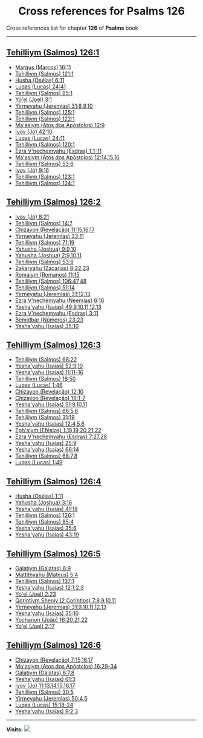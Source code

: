 <div align="center">

# Cross references for **Psalms 126**
</div>

Cross references list for chapter **126** of **Psalms** book

---

<h2 id="1"><a href="https://bible.ozzuu.com/pt_yah/Psa/126#1" target="_blank">Tehilliym (Salmos) 126:1</a></h2>

- [Marqus (Marcos) 16:11](https://bible.ozzuu.com/pt_yah/Mar/16#11)
- [Tehilliym (Salmos) 121:1](https://bible.ozzuu.com/pt_yah/Psa/121#1)
- [Husha (Oséias) 6:11](https://bible.ozzuu.com/pt_yah/Hos/6#11)
- [Luqas (Lucas) 24:41](https://bible.ozzuu.com/pt_yah/Luk/24#41)
- [Tehilliym (Salmos) 85:1](https://bible.ozzuu.com/pt_yah/Psa/85#1)
- [Yo'el (Joel) 3:1](https://bible.ozzuu.com/pt_yah/Jl/3#1)
- [Yirmeyahu (Jeremias) 31:8,9,10](https://bible.ozzuu.com/pt_yah/Jer/31#8)
- [Tehilliym (Salmos) 125:1](https://bible.ozzuu.com/pt_yah/Psa/125#1)
- [Tehilliym (Salmos) 122:1](https://bible.ozzuu.com/pt_yah/Psa/122#1)
- [Ma'asiym (Atos dos Apóstolos) 12:9](https://bible.ozzuu.com/pt_yah/Act/12#9)
- [Iyov (Jó) 42:10](https://bible.ozzuu.com/pt_yah/Job/42#10)
- [Luqas (Lucas) 24:11](https://bible.ozzuu.com/pt_yah/Luk/24#11)
- [Tehilliym (Salmos) 120:1](https://bible.ozzuu.com/pt_yah/Psa/120#1)
- [Ezra V'nechemyahu (Esdras) 1:1-11](https://bible.ozzuu.com/pt_yah/1Ez/1#1)
- [Ma'asiym (Atos dos Apóstolos) 12:14,15,16](https://bible.ozzuu.com/pt_yah/Act/12#14)
- [Tehilliym (Salmos) 53:6](https://bible.ozzuu.com/pt_yah/Psa/53#6)
- [Iyov (Jó) 9:16](https://bible.ozzuu.com/pt_yah/Job/9#16)
- [Tehilliym (Salmos) 123:1](https://bible.ozzuu.com/pt_yah/Psa/123#1)
- [Tehilliym (Salmos) 124:1](https://bible.ozzuu.com/pt_yah/Psa/124#1)
<h2 id="2"><a href="https://bible.ozzuu.com/pt_yah/Psa/126#2" target="_blank">Tehilliym (Salmos) 126:2</a></h2>

- [Iyov (Jó) 8:21](https://bible.ozzuu.com/pt_yah/Job/8#21)
- [Tehilliym (Salmos) 14:7](https://bible.ozzuu.com/pt_yah/Psa/14#7)
- [Chizayon (Revelação) 11:15,16,17](https://bible.ozzuu.com/pt_yah/Rev/11#15)
- [Yirmeyahu (Jeremias) 33:11](https://bible.ozzuu.com/pt_yah/Jer/33#11)
- [Tehilliym (Salmos) 71:19](https://bible.ozzuu.com/pt_yah/Psa/71#19)
- [Yahusha (Joshua) 9:9,10](https://bible.ozzuu.com/pt_yah/Jos/9#9)
- [Yahusha (Joshua) 2:9,10,11](https://bible.ozzuu.com/pt_yah/Jos/2#9)
- [Tehilliym (Salmos) 53:6](https://bible.ozzuu.com/pt_yah/Psa/53#6)
- [Zakaryahu (Zacarias) 8:22,23](https://bible.ozzuu.com/pt_yah/Zec/8#22)
- [Romaiym (Romanos) 11:15](https://bible.ozzuu.com/pt_yah/Rom/11#15)
- [Tehilliym (Salmos) 106:47,48](https://bible.ozzuu.com/pt_yah/Psa/106#47)
- [Tehilliym (Salmos) 51:14](https://bible.ozzuu.com/pt_yah/Psa/51#14)
- [Yirmeyahu (Jeremias) 31:12,13](https://bible.ozzuu.com/pt_yah/Jer/31#12)
- [Ezra V'nechemyahu (Neemias) 6:16](https://bible.ozzuu.com/pt_yah/Neh/6#16)
- [Yesha'yahu (Isaías) 49:9,10,11,12,13](https://bible.ozzuu.com/pt_yah/Isa/49#9)
- [Ezra V'nechemyahu (Esdras) 3:11](https://bible.ozzuu.com/pt_yah/1Ez/3#11)
- [Bemidbar (Números) 23:23](https://bible.ozzuu.com/pt_yah/Num/23#23)
- [Yesha'yahu (Isaías) 35:10](https://bible.ozzuu.com/pt_yah/Isa/35#10)
<h2 id="3"><a href="https://bible.ozzuu.com/pt_yah/Psa/126#3" target="_blank">Tehilliym (Salmos) 126:3</a></h2>

- [Tehilliym (Salmos) 68:22](https://bible.ozzuu.com/pt_yah/Psa/68#22)
- [Yesha'yahu (Isaías) 52:9,10](https://bible.ozzuu.com/pt_yah/Isa/52#9)
- [Yesha'yahu (Isaías) 11:11-16](https://bible.ozzuu.com/pt_yah/Isa/11#11)
- [Tehilliym (Salmos) 18:50](https://bible.ozzuu.com/pt_yah/Psa/18#50)
- [Luqas (Lucas) 1:46](https://bible.ozzuu.com/pt_yah/Luk/1#46)
- [Chizayon (Revelação) 12:10](https://bible.ozzuu.com/pt_yah/Rev/12#10)
- [Chizayon (Revelação) 19:1-7](https://bible.ozzuu.com/pt_yah/Rev/19#1)
- [Yesha'yahu (Isaías) 51:9,10,11](https://bible.ozzuu.com/pt_yah/Isa/51#9)
- [Tehilliym (Salmos) 66:5,6](https://bible.ozzuu.com/pt_yah/Psa/66#5)
- [Tehilliym (Salmos) 31:19](https://bible.ozzuu.com/pt_yah/Psa/31#19)
- [Yesha'yahu (Isaías) 12:4,5,6](https://bible.ozzuu.com/pt_yah/Isa/12#4)
- [Eph'siym (Efésios) 1:18,19,20,21,22](https://bible.ozzuu.com/pt_yah/Eph/1#18)
- [Ezra V'nechemyahu (Esdras) 7:27,28](https://bible.ozzuu.com/pt_yah/1Ez/7#27)
- [Yesha'yahu (Isaías) 25:9](https://bible.ozzuu.com/pt_yah/Isa/25#9)
- [Yesha'yahu (Isaías) 66:14](https://bible.ozzuu.com/pt_yah/Isa/66#14)
- [Tehilliym (Salmos) 68:7,8](https://bible.ozzuu.com/pt_yah/Psa/68#7)
- [Luqas (Lucas) 1:49](https://bible.ozzuu.com/pt_yah/Luk/1#49)
<h2 id="4"><a href="https://bible.ozzuu.com/pt_yah/Psa/126#4" target="_blank">Tehilliym (Salmos) 126:4</a></h2>

- [Husha (Oséias) 1:11](https://bible.ozzuu.com/pt_yah/Hos/1#11)
- [Yahusha (Joshua) 3:16](https://bible.ozzuu.com/pt_yah/Jos/3#16)
- [Yesha'yahu (Isaías) 41:18](https://bible.ozzuu.com/pt_yah/Isa/41#18)
- [Tehilliym (Salmos) 126:1](https://bible.ozzuu.com/pt_yah/Psa/126#1)
- [Tehilliym (Salmos) 85:4](https://bible.ozzuu.com/pt_yah/Psa/85#4)
- [Yesha'yahu (Isaías) 35:6](https://bible.ozzuu.com/pt_yah/Isa/35#6)
- [Yesha'yahu (Isaías) 43:19](https://bible.ozzuu.com/pt_yah/Isa/43#19)
<h2 id="5"><a href="https://bible.ozzuu.com/pt_yah/Psa/126#5" target="_blank">Tehilliym (Salmos) 126:5</a></h2>

- [Galatiym (Gálatas) 6:9](https://bible.ozzuu.com/pt_yah/Gal/6#9)
- [Mattithyahu (Mateus) 5:4](https://bible.ozzuu.com/pt_yah/Mat/5#4)
- [Tehilliym (Salmos) 137:1](https://bible.ozzuu.com/pt_yah/Psa/137#1)
- [Yesha'yahu (Isaías) 12:1,2,3](https://bible.ozzuu.com/pt_yah/Isa/12#1)
- [Yo'el (Joel) 2:23](https://bible.ozzuu.com/pt_yah/Jl/2#23)
- [Qorintiym Sheniy (2 Coríntios) 7:8,9,10,11](https://bible.ozzuu.com/pt_yah/2Co/7#8)
- [Yirmeyahu (Jeremias) 31:9,10,11,12,13](https://bible.ozzuu.com/pt_yah/Jer/31#9)
- [Yesha'yahu (Isaías) 35:10](https://bible.ozzuu.com/pt_yah/Isa/35#10)
- [Yochanon (João) 16:20,21,22](https://bible.ozzuu.com/pt_yah/Joh/16#20)
- [Yo'el (Joel) 2:17](https://bible.ozzuu.com/pt_yah/Jl/2#17)
<h2 id="6"><a href="https://bible.ozzuu.com/pt_yah/Psa/126#6" target="_blank">Tehilliym (Salmos) 126:6</a></h2>

- [Chizayon (Revelação) 7:15,16,17](https://bible.ozzuu.com/pt_yah/Rev/7#15)
- [Ma'asiym (Atos dos Apóstolos) 16:29-34](https://bible.ozzuu.com/pt_yah/Act/16#29)
- [Galatiym (Gálatas) 6:7,8](https://bible.ozzuu.com/pt_yah/Gal/6#7)
- [Yesha'yahu (Isaías) 61:3](https://bible.ozzuu.com/pt_yah/Isa/61#3)
- [Iyov (Jó) 11:13,14,15,16,17](https://bible.ozzuu.com/pt_yah/Job/11#13)
- [Tehilliym (Salmos) 30:5](https://bible.ozzuu.com/pt_yah/Psa/30#5)
- [Yirmeyahu (Jeremias) 50:4,5](https://bible.ozzuu.com/pt_yah/Jer/50#4)
- [Luqas (Lucas) 15:18-24](https://bible.ozzuu.com/pt_yah/Luk/15#18)
- [Yesha'yahu (Isaías) 9:2,3](https://bible.ozzuu.com/pt_yah/Isa/9#2)


---

**Visits:**
![](https://profile-counter.glitch.me/visitCounter_crossrefs34/count.svg)
